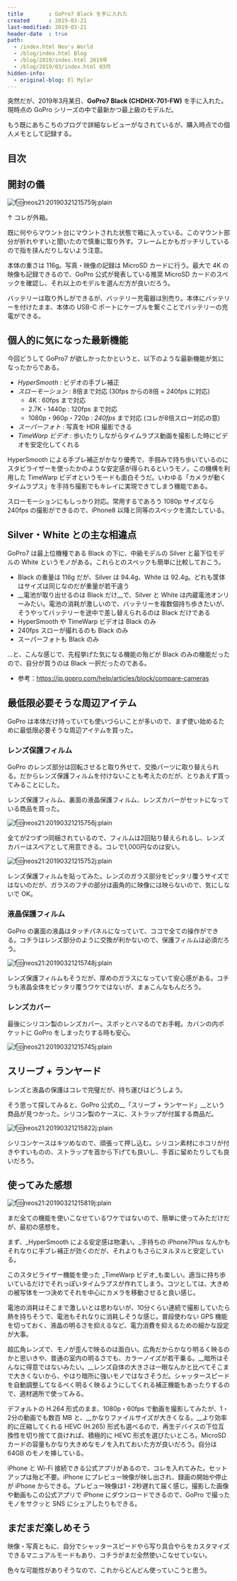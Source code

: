 ```yaml
---
title        : GoPro7 Black を手に入れた
created      : 2019-03-21
last-modified: 2019-03-21
header-date  : true
path:
  - /index.html Neo's World
  - /blog/index.html Blog
  - /blog/2019/index.html 2019年
  - /blog/2019/03/index.html 03月
hidden-info:
  - original-blog: El Mylar
---
```


突然だが、2019年3月某日、__GoPro7 Black (CHDHX-701-FW)__ を手に入れた。現時点の GoPro シリーズの中で最新かつ最上級のモデルだ。

もう既にあちこちのブログで詳細なレビューがなされているが、購入時点での個人メモとして記録する。

## 目次

## 開封の儀

![f:id:neos21:20190321215759j:plain](https://cdn-ak.f.st-hatena.com/images/fotolife/n/neos21/20190321/20190321215759.jpg "f:id:neos21:20190321215759j:plain")

↑ コレが外箱。

既に何やらマウント台にマウントされた状態で箱に入っている。このマウント部分が折れやすいと聞いたので慎重に取り外す。フレームとかもガッチリしているので指を挟んだりしないよう注意。

本体の重さは 116g。写真・映像の記録は MicroSD カードに行う。最大で 4K の映像も記録できるので、GoPro 公式が発表している推奨 MicroSD カードのスペックを確認し、それ以上のモデルを選んだ方が良いだろう。

バッテリーは取り外しができるが、バッテリー充電器は別売り。本体にバッテリーを付けたまま、本体の USB-C ポートにケーブルを繋ぐことでバッテリーの充電ができる。

## 個人的に気になった最新機能

今回どうして GoPro7 が欲しかったかというと、以下のような最新機能が気になったからである。

- _HyperSmooth_ : ビデオの手ブレ補正
- _スローモーション_ : 8倍まで対応 (30fps からの8倍 = 240fps に対応)
  - 4K : 60fps まで対応
  - 2.7K・1440p : 120fps まで対応
  - 1080p・960p・720p : _240fps_ まで対応 (コレが8倍スロー対応の意)
- _スーパーフォト_ : 写真を HDR 撮影できる
- _TimeWarp ビデオ_ : 歩いたりしながらタイムラプス動画を撮影した時にビデオを安定化してくれる

HyperSmooth による手ブレ補正がかなり優秀で、手掴みで持ち歩いているのにスタビライザーを使ったかのような安定感が得られるというモノ。この機構を利用した TimeWarp ビデオというモードも面白そうだ。いわゆる「カメラが動くタイムラプス」を手持ち撮影でもキレイに実現できてしまう機能である。

スローモーションにもしっかり対応。常用するであろう 1080p サイズなら 240fps の撮影ができるので、iPhone8 以降と同等のスペックを満たしている。

## Silver・White との主な相違点

GoPro7 は最上位機種である Black の下に、中級モデルの Silver と最下位モデルの White というモノがある。これらとのスペックも簡単に比較しておこう。

- Black の重量は 116g だが、Silver は 94.4g、White は 92.4g。どれも筐体はサイズは同じなのだが重量が若干違う
- __電池が取り出せるのは Black だけ__で、Silver と White は内蔵電池オンリーみたい。電池の消耗が激しいので、バッテリーを複数個持ち歩きたいが、そうやってバッテリーを途中で差し替えられるのは Black だけである
- HyperSmooth や TimeWarp ビデオは Black のみ
- 240fps スローが撮れるのも Black のみ
- スーパーフォトも Black のみ

…と、こんな感じで、先程挙げた気になる機能の殆どが Black のみの機能だったので、自分が買うのは Black 一択だったのである。

- 参考：<https://jp.gopro.com/help/articles/block/compare-cameras>

## 最低限必要そうな周辺アイテム

GoPro は本体だけ持っていても使いづらいことが多いので、まず使い始めるために最低限必要そうな周辺アイテムを買った。

### レンズ保護フィルム

GoPro のレンズ部分は回転させると取り外せて、交換パーツに取り替えられる。だからレンズ保護フィルムを付けないことも考えたのだが、とりあえず買ってみることにした。

レンズ保護フィルム、裏面の液晶保護フィルム、レンズカバーがセットになっている商品を買った。

![f:id:neos21:20190321215756j:plain](https://cdn-ak.f.st-hatena.com/images/fotolife/n/neos21/20190321/20190321215756.jpg "f:id:neos21:20190321215756j:plain")

全てが2つずつ同梱されているので、フィルムは2回貼り替えられるし、レンズカバーはスペアとして用意できる。コレで1,000円なのは安い。

![f:id:neos21:20190321215752j:plain](https://cdn-ak.f.st-hatena.com/images/fotolife/n/neos21/20190321/20190321215752.jpg "f:id:neos21:20190321215752j:plain")

レンズ保護フィルムを貼ってみた。レンズのガラス部分をピッタリ覆うサイズではないのだが、ガラスのフチの部分は画角的に映像には映らないので、気にしないで OK。

### 液晶保護フィルム

GoPro の裏面の液晶はタッチパネルになっていて、ココで全ての操作ができる。コチラはレンズ部分のように交換が利かないので、保護フィルムは必須だろう。

![f:id:neos21:20190321215748j:plain](https://cdn-ak.f.st-hatena.com/images/fotolife/n/neos21/20190321/20190321215748.jpg "f:id:neos21:20190321215748j:plain")

レンズ保護フィルムもそうだが、厚めのガラスになっていて安心感がある。コチラも液晶全体をピッタリ覆うワケではないが、まぁこんなもんだろう。

### レンズカバー

最後にシリコン製のレンズカバー。スポッとハマるのでお手軽。カバンの内ポケットに GoPro をしまったりする時も安心。

![f:id:neos21:20190321215745j:plain](https://cdn-ak.f.st-hatena.com/images/fotolife/n/neos21/20190321/20190321215745.jpg "f:id:neos21:20190321215745j:plain")

## スリーブ + ランヤード

レンズと液晶の保護はコレで完璧だが、持ち運びはどうしよう。

そう思って探してみると、GoPro 公式の__「スリーブ + ランヤード」__という商品が見つかった。シリコン製のケースに、ストラップが付属する商品だ。

![f:id:neos21:20190321215822j:plain](https://cdn-ak.f.st-hatena.com/images/fotolife/n/neos21/20190321/20190321215822.jpg "f:id:neos21:20190321215822j:plain")

シリコンケースはキツめなので、頑張って押し込む。シリコン素材にホコリが付きやすいものの、ストラップを首から下げても良いし、手首に留めたりしても良いだろう。

## 使ってみた感想

![f:id:neos21:20190321215819j:plain](https://cdn-ak.f.st-hatena.com/images/fotolife/n/neos21/20190321/20190321215819.jpg "f:id:neos21:20190321215819j:plain")

まだ全ての機能を使いこなせているワケではないので、簡単に使ってみただけだが、最初の感想を。

まず、_HyperSmooth による安定感は物凄い。_手持ちの iPhone7Plus なんかもそれなりに手ブレ補正が効くのだが、それよりもさらにヌルヌルと安定している。

このスタビライザー機能を使った _TimeWarp ビデオ_も楽しい。適当に持ち歩いているだけでそれっぽいタイムラプスが作れてしまう。コツとしては、大きめの被写体を一つ決めてそれを中心にカメラを移動させると良い感じ。

電池の消耗はそこまで激しいとは思わないが、10分くらい連続で撮影していたら熱を持ちそうで、電池もそれなりに消耗しそうな感じ。普段使わない GPS 機能を切っておく、液晶の明るさを抑えるなど、電力消費を抑えるための細かな設定が大事。

超広角レンズで、モノが歪んで映るのは面白い。広角だからかなり明るく映るのかと思いきや、普通の室内の明るさでも、カラーノイズが若干乗る。__暗所はそんなに得意ではないみたい。__レンズ自体の大きさは一眼なんかと比べてそこまで大きくないから、やはり暗所に強いモノではなさそうだ。シャッタースピードを自動調整してなるべく明るく映るようにしてくれる補正機能もあったりするので、適材適所で使ってみる。

デフォルトの H.264 形式のまま、1080p・60fps で動画を撮影してみたが、1・2分の動画でも数百 MB と、__かなりファイルサイズが大きくなる。__より効率的に圧縮してくれる HEVC (H.265) 形式も選べるので、再生デバイスの下位互換性を切り捨てて良ければ、積極的に HEVC 形式を選びたいところ。MicroSD カードの容量もかなり大きめなモノを入れておいた方が良いだろう。自分は 64GB のモノを挿している。

iPhone と Wi-Fi 接続できる公式アプリがあるので、コレを入れてみた。セットアップは殆ど不要。iPhone にプレビュー映像が映し出され、録画の開始や停止が iPhone からできる。プレビュー映像は1・2秒遅れて届く感じ。撮影した画像や動画もこの公式アプリで iPhone にダウンロードできるので、GoPro で撮ったモノをサクッと SNS にシェアしたりもできる。

## まだまだ楽しめそう

映像・写真ともに、自分でシャッタースピードやら写り具合やらをカスタマイズできるマニュアルモードもあり、コチラがまだ全然使いこなせていない。

色々な可能性がありそうなので、これからどんどん使っていこうと思う。
